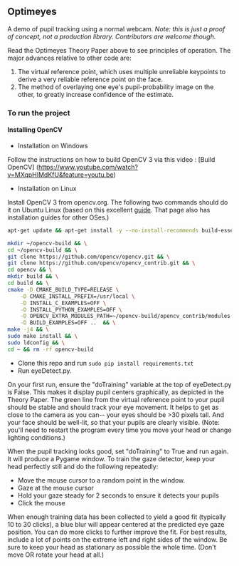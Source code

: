 ## Optimeyes
A demo of pupil tracking using a normal webcam. *Note: this is just a proof of concept, not a production library. Contributors are welcome though.*

Read the Optimeyes Theory Paper above to see principles of operation. The major advances relative to other code are:

1. The virtual reference point, which uses multiple unreliable keypoints to derive a very reliable reference point on the face.
2. The method of overlaying one eye's pupil-probability image on the other, to greatly increase confidence of the estimate.

### To run the project

#### Installing OpenCV

- Installation on Windows

Follow the instructions on how to build OpenCV 3 via this video : [Build OpenCV] (https://www.youtube.com/watch?v=MXqpHIMdKfU&feature=youtu.be)


- Installation on Linux

Install OpenCV 3 from opencv.org. The following two commands should do it on Ubuntu Linux (based on this excellent [guide](http://www.pyimagesearch.com/2015/06/22/install-opencv-3-0-and-python-2-7-on-ubuntu/). That page also has installation guides for other OSes.)

```bash
apt-get update && apt-get install -y --no-install-recommends build-essential python-dev cmake git pkg-config libjpeg8-dev libjasper-dev libpng12-dev libgtk2.0-dev libavcodec-dev libavformat-dev libswscale-dev libv4l-dev libatlas-base-dev gfortran

mkdir ~/opencv-build && \
cd ~/opencv-build && \
git clone https://github.com/opencv/opencv.git && \
git clone https://github.com/opencv/opencv_contrib.git && \
cd opencv && \
mkdir build && \
cd build && \
cmake -D CMAKE_BUILD_TYPE=RELEASE \
	-D CMAKE_INSTALL_PREFIX=/usr/local \
	-D INSTALL_C_EXAMPLES=OFF \
	-D INSTALL_PYTHON_EXAMPLES=OFF \
	-D OPENCV_EXTRA_MODULES_PATH=~/opencv-build/opencv_contrib/modules \
	-D BUILD_EXAMPLES=OFF ..  && \
make -j4 && \
sudo make install && \
sudo ldconfig && \
cd ~ && rm -rf opencv-build
```

- Clone this repo and run ```sudo pip install requirements.txt```
- Run eyeDetect.py.

On your first run, ensure the "doTraining" variable at the top of eyeDetect.py is False. This makes it display pupil centers graphically, as depicted in the Theory Paper. The green line from the virtual reference point to your pupil should be stable and should track your eye movement. It helps to get as close to the camera as you can-- your eyes should be >30 pixels tall. And your face should be well-lit, so that your pupils are clearly visible. (Note: you'll need to restart the program every time you move your head or change lighting conditions.)

When the pupil tracking looks good, set "doTraining" to True and run again. It will produce a Pygame window. To train the gaze detector, keep your head perfectly still and do the following repeatedly:
- Move the mouse cursor to a random point in the window.
- Gaze at the mouse cursor
- Hold your gaze steady for 2 seconds to ensure it detects your pupils
- Click the mouse

When enough training data has been collected to yield a good fit (typically 10 to 30 clicks), a blue blur will appear centered at the predicted eye gaze position. You can do more clicks to further improve the fit. For best results, include a lot of points on the extreme left and right sides of the window. Be sure to keep your head as stationary as possible the whole time. (Don't move OR rotate your head at all.)
